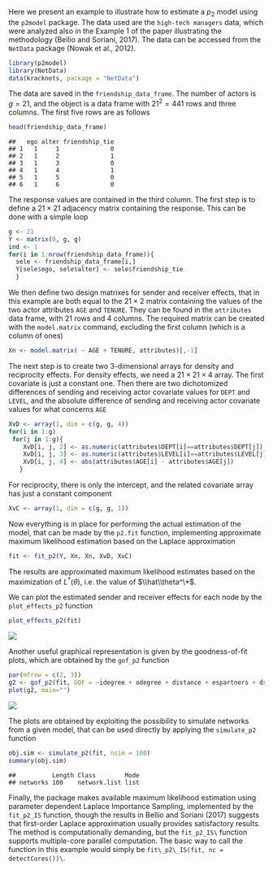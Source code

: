 Here we present an example to illustrate how to estimate a *p*<sub>2</sub> model using the `p2model` package. The data used are the `high-tech managers` data, which were analyzed also in the Example 1 of the paper illustrating the methodology (Bellio and Soriani, 2017). The data can be accessed from the `NetData` package (Nowak et al., 2012).

``` r
library(p2model)
library(NetData)
data(kracknets, package = "NetData")
```

The data are saved in the `friendship_data_frame`. The number of actors is *g* = 21, and the object is a data frame with 21<sup>2</sup> = 441 rows and three columns. The first five rows are as follows

``` r
head(friendship_data_frame)
```

    ##   ego alter friendship_tie
    ## 1   1     1              0
    ## 2   1     2              1
    ## 3   1     3              0
    ## 4   1     4              1
    ## 5   1     5              0
    ## 6   1     6              0

The response values are contained in the third column. The first step is to define a 21 × 21 adjacency matrix containing the response. This can be done with a simple loop

``` r
g <- 21
Y <- matrix(0, g, g)
ind <- 1
for(i in 1:nrow(friendship_data_frame)){
  sele <- friendship_data_frame[i,]
  Y[sele$ego, sele$alter] <- sele$friendship_tie    
  }
```

We then define two design matrixes for sender and receiver effects, that in this example are both equal to the 21 × 2 matrix containing the values of the two actor attributes `AGE` and `TENURE`. They can be found in the `attributes` data frame, with 21 rows and 4 columns. The required matrix can be created with the `model.matrix` command, excluding the first column (which is a column of ones)

``` r
Xn <- model.matrix( ~ AGE + TENURE, attributes)[,-1]     
```

The next step is to create two 3-dimensional arrays for density and reciprocity effects. For density effects, we need a 21 × 21 × 4 array. The first covariate is just a constant one. Then there are two dichotomized differences of sending and receiving actor covariate values for `DEPT` and `LEVEL`, and the absolute difference of sending and receiving actor covariate values for what concerns `AGE`

``` r
XvD <- array(1, dim = c(g, g, 4))
for(i in 1:g)
 for(j in 1:g){ 
    XvD[i, j, 2] <- as.numeric(attributes$DEPT[i]==attributes$DEPT[j])
    XvD[i, j, 3] <- as.numeric(attributes$LEVEL[i]==attributes$LEVEL[j])
    XvD[i, j, 4] <- abs(attributes$AGE[i] - attributes$AGE[j])
   }
```

For reciprocity, there is only the intercept, and the related covariate array has just a constant component

``` r
XvC <- array(1, dim = c(g, g, 1))     
```

Now everything is in place for performing the actual estimation of the model, that can be made by the `p2.fit` function, implementing approximate maximum likelihood estimation based on the Laplace approximation

``` r
fit <- fit_p2(Y, Xn, Xn, XvD, XvC)    
```

The results are approximated maximum likelihood estimates based on the maximization of *L*<sup>\*</sup>(*θ*), i.e. the value of $\\hat\\theta^\*$.

We can plot the estimated sender and receiver effects for each node by the `plot_effects_p2` function

``` r
plot_effects_p2(fit)
```

![](p2model_files/figure-markdown_github/unnamed-chunk-1-1.png)

Another useful graphical representation is given by the goodness-of-fit plots, which are obtained by the `gof_p2` function

``` r
par(mfrow = c(2, 3))
g2 <- gof_p2(fit, GOF = ~idegree + odegree + distance + espartners + dspartners + triadcensus)
plot(g2, main="")
```

![](p2model_files/figure-markdown_github/gof%20plot-1.png) 

The plots are obtained by exploiting the possibility to simulate networks from a given model, that can be used directly by applying the `simulate_p2` function

``` r
obj.sim <- simulate_p2(fit, nsim = 100)
summary(obj.sim)
```

    ##          Length Class        Mode
    ## networks 100    network.list list


Finally, the package makes available maximum likelihood estimation
using parameter dependent Laplace Importance Sampling, implemented by
the `fit_p2_IS` function, though the results in Bellio and Soriani
(2017) suggests that first-order Laplace approximation usually
provides satisfactory results. The method is computationally
demanding, but the `fit_p2_IS\` function supports multiple-core parallel
computation. The basic way to call the function in this example would
simply  be `fit\_p2\_IS(fit, nc = detectCores())\`.
